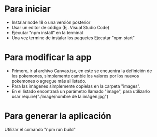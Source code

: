 # Para iniciar

- Instalar node 18 o una versión posterior
- Usar un editor de código (Ej. Visual Studio Code)
- Ejecutar "npm install" en la terminal
- Una vez termine de instalar los paquetes Ejecutar "npm start"

# Para modificar la app

- Primero, ir al archivo Canvas.tsx, en este se encuentra la definición de los pokemones, simplemente cambie los valores por los nuevos pokemones o agregue más al listado.
- Para las imágenes simplemente copielas en la carpeta "images".
- En el listado encontrará un parámetro llamado "image", para utilizarlo usar require("./image/nombre de la imágen.jpg")

# Para generar la aplicación
 Utilizar el comando "npm run build"
